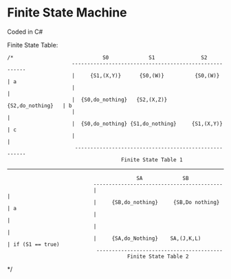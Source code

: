 # Finite State Machine

Coded in C#

Finite State Table: 

    /*                             S0             S1               S2  
                         -------------------------------------------------------
                         |     {S1,(X,Y)}      {S0,(W)}          {S0,(W)}       | a
                         |                                                      |    
                         |  {S0,do_nothing}   {S2,(X,Z)}      {S2,do_nothing}   | b             
                         |                                                      |
                         |  {S0,do_nothing} {S1,do_nothing}     {S1,(X,Y)}      | c
                         |                                                      |
                          ------------------------------------------------------
                                         Finite State Table 1
 --------------------------------------------------------------------------------------------------------------
 
                                              SA             SB                
                                ------------------------------------------
                                |                                         | 
                                |     {SB,do_nothing}     {SB,Do nothing} | a
                                |                                         |
                                |                                         |
                                |     {SA,do_Nothing}    SA,(J,K,L)       | if (S1 == true)
                                 -----------------------------------------
                                           Finite State Table 2
 */
